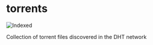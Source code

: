 torrents 
========
![Indexed](https://img.shields.io/badge/indexed-224283-blue)

Collection of torrent files discovered in the DHT network

